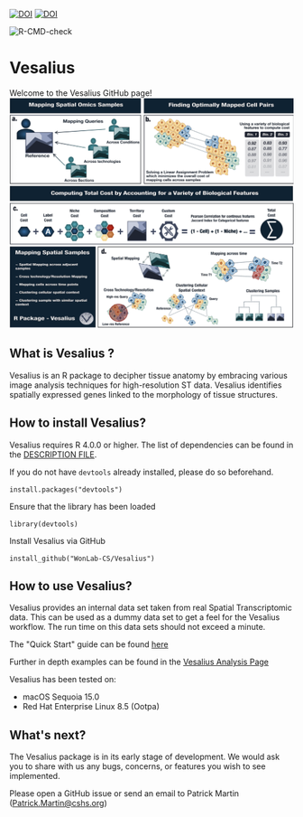 [![DOI](https://zenodo.org/badge/306332649.svg)](https://zenodo.org/badge/latestdoi/306332649)
[![DOI](https://zenodo.org/badge/DOI/10.5281/zenodo.15733817.svg)](https://doi.org/10.5281/zenodo.15733817)

![R-CMD-check](https://github.com/WonLab-CS/Vesalius/actions/workflows/R-CMD-check.yml/badge.svg?branch=main)

# Vesalius

Welcome to the Vesalius GitHub page!
<img src="man/figures/banner_nat.png" />




## What is Vesalius ?
Vesalius is an R package to decipher tissue anatomy by embracing various
image analysis techniques for high-resolution ST data. Vesalius identifies
spatially expressed genes linked to the morphology of tissue structures.

## How to install Vesalius?

Vesalius requires R 4.0.0 or higher. The list of dependencies can be found in the [DESCRIPTION FILE](https://github.com/WonLab-CS/Vesalius/blob/main/DESCRIPTION).

If you do not have `devtools` already installed, please do so beforehand.

```
install.packages("devtools")
```  
Ensure that the library has been loaded
```
library(devtools)
```
Install Vesalius via GitHub
```
install_github("WonLab-CS/Vesalius")
```

## How to use Vesalius?
Vesalius provides an internal data set taken from real Spatial Transcriptomic
data. This can be used as a dummy data set to get a feel for the Vesalius
workflow. The run time on this data sets should not exceed a minute. 

The "Quick Start" guide can be found [here](https://github.com/WonLab-CS/Vesalius/blob/main/vignettes/vesalius.Rmd)


Further in depth examples can be found in the [Vesalius Analysis Page](https://github.com/WonLab-CS/Vesalius_analysis)

Vesalius has been tested on:

* macOS Sequoia 15.0
* Red Hat Enterprise Linux 8.5 (Ootpa)


## What's next?
The Vesalius package is in its early stage of development. We would ask you to
share with us any bugs, concerns, or features you wish to see implemented.

Please open a GitHub issue or send an email to Patrick Martin (Patrick.Martin@cshs.org)
